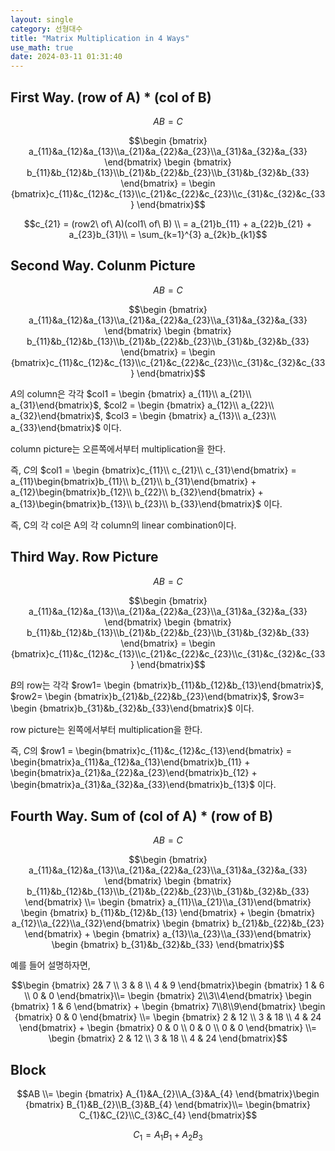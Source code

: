 ```yaml
---
layout: single
category: 선형대수
title: "Matrix Multiplication in 4 Ways"
use_math: true
date: 2024-03-11 01:31:40
---
```

## First Way. (row of A) * (col of B)

$$ AB = C$$

$$\begin {bmatrix} a_{11}&a_{12}&a_{13}\\a_{21}&a_{22}&a_{23}\\a_{31}&a_{32}&a_{33} \end{bmatrix} \begin {bmatrix} b_{11}&b_{12}&b_{13}\\b_{21}&b_{22}&b_{23}\\b_{31}&b_{32}&b_{33} \end{bmatrix} = \begin {bmatrix}c_{11}&c_{12}&c_{13}\\c_{21}&c_{22}&c_{23}\\c_{31}&c_{32}&c_{33} \end{bmatrix}$$

$$c_{21}  = (row2\ of\ A)(col1\ of\ B) \\ = a_{21}b_{11} + a_{22}b_{21} + a_{23}b_{31}\\ = \sum_{k=1}^{3} a_{2k}b_{k1}$$


## Second Way. Colunm Picture

$$ AB = C$$

$$\begin {bmatrix} a_{11}&a_{12}&a_{13}\\a_{21}&a_{22}&a_{23}\\a_{31}&a_{32}&a_{33} \end{bmatrix} \begin {bmatrix} b_{11}&b_{12}&b_{13}\\b_{21}&b_{22}&b_{23}\\b_{31}&b_{32}&b_{33} \end{bmatrix} = \begin {bmatrix}c_{11}&c_{12}&c_{13}\\c_{21}&c_{22}&c_{23}\\c_{31}&c_{32}&c_{33} \end{bmatrix}$$

$A$의 column은 각각  $col1 = \begin {bmatrix} a_{11}\\
a_{21}\\
a_{31}\end{bmatrix}$, $col2 = \begin {bmatrix} a_{12}\\
a_{22}\\
a_{32}\end{bmatrix}$, $col3 = \begin {bmatrix} a_{13}\\
a_{23}\\
a_{33}\end{bmatrix}$ 이다.

column picture는 오른쪽에서부터 multiplication을 한다.

즉, $C$의 $col1 = \begin {bmatrix}c_{11}\\
c_{21}\\
c_{31}\end{bmatrix} 
= a_{11}\begin{bmatrix}b_{11}\\
b_{21}\\
b_{31}\end{bmatrix} + a_{12}\begin{bmatrix}b_{12}\\
b_{22}\\
b_{32}\end{bmatrix} + a_{13}\begin{bmatrix}b_{13}\\
b_{23}\\
b_{33}\end{bmatrix}$ 이다.

즉, C의 각 col은 A의 각 column의 linear combination이다.

## Third Way. Row Picture

$$ AB = C$$

$$\begin {bmatrix} a_{11}&a_{12}&a_{13}\\a_{21}&a_{22}&a_{23}\\a_{31}&a_{32}&a_{33} \end{bmatrix} \begin {bmatrix} b_{11}&b_{12}&b_{13}\\b_{21}&b_{22}&b_{23}\\b_{31}&b_{32}&b_{33} \end{bmatrix} = \begin {bmatrix}c_{11}&c_{12}&c_{13}\\c_{21}&c_{22}&c_{23}\\c_{31}&c_{32}&c_{33} \end{bmatrix}$$

$B$의 row는 각각 $row1= \begin {bmatrix}b_{11}&b_{12}&b_{13}\end{bmatrix}$, $row2= \begin {bmatrix}b_{21}&b_{22}&b_{23}\end{bmatrix}$, $row3= \begin {bmatrix}b_{31}&b_{32}&b_{33}\end{bmatrix}$ 이다.

row picture는 왼쪽에서부터 multiplication을 한다.

즉, $C$의 $row1 = \begin{bmatrix}c_{11}&c_{12}&c_{13}\end{bmatrix} = \begin{bmatrix}a_{11}&a_{12}&a_{13}\end{bmatrix}b_{11} + \begin{bmatrix}a_{21}&a_{22}&a_{23}\end{bmatrix}b_{12} + \begin{bmatrix}a_{31}&a_{32}&a_{33}\end{bmatrix}b_{13}$ 이다.

## Fourth Way. Sum of (col of A) * (row of B)

$$ AB = C$$

$$\begin {bmatrix} a_{11}&a_{12}&a_{13}\\a_{21}&a_{22}&a_{23}\\a_{31}&a_{32}&a_{33} \end{bmatrix} \begin {bmatrix} b_{11}&b_{12}&b_{13}\\b_{21}&b_{22}&b_{23}\\b_{31}&b_{32}&b_{33} \end{bmatrix} \\= \begin {bmatrix} a_{11}\\a_{21}\\a_{31}\end{bmatrix} \begin {bmatrix} b_{11}&b_{12}&b_{13} \end{bmatrix} + \begin {bmatrix} a_{12}\\a_{22}\\a_{32}\end{bmatrix} \begin {bmatrix} b_{21}&b_{22}&b_{23} \end{bmatrix} + \begin {bmatrix} a_{13}\\a_{23}\\a_{33}\end{bmatrix} \begin {bmatrix} b_{31}&b_{32}&b_{33} \end{bmatrix}$$

예를 들어 설명하자면, 

$$\begin {bmatrix} 2& 7 \\ 3 & 8 \\ 4 & 9 \end{bmatrix}\begin {bmatrix} 1 & 6 \\ 0 & 0 \end{bmatrix}\\= \begin {bmatrix} 2\\3\\4\end{bmatrix} \begin {bmatrix} 1 & 6 \end{bmatrix} + \begin {bmatrix} 7\\8\\9\end{bmatrix} \begin {bmatrix} 0 & 0 \end{bmatrix} \\= \begin {bmatrix} 2 & 12 \\ 3 & 18 \\ 4 & 24 \end{bmatrix} + \begin {bmatrix} 0 & 0 \\ 0 & 0 \\ 0 & 0 \end{bmatrix} \\= \begin {bmatrix} 2 & 12 \\ 3 & 18 \\ 4 & 24 \end{bmatrix}$$


## Block 

$$AB \\= \begin {bmatrix} A_{1}&A_{2}\\A_{3}&A_{4} \end{bmatrix}\begin {bmatrix} B_{1}&B_{2}\\B_{3}&B_{4} \end{bmatrix}\\= \begin{bmatrix} C_{1}&C_{2}\\C_{3}&C_{4} \end{bmatrix}$$

$$C_{1} = A_{1}B_{1} + A_{2}B_{3}$$



